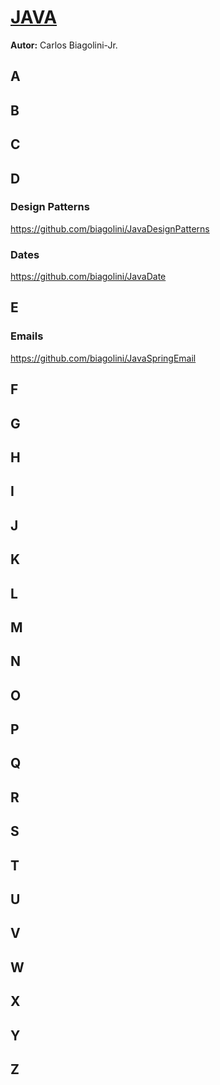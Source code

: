 # <u>JAVA</u>
**Autor:** Carlos Biagolini-Jr.


## A

## B

## C

## D
### Design Patterns
https://github.com/biagolini/JavaDesignPatterns
### Dates
https://github.com/biagolini/JavaDate

## E
### Emails
https://github.com/biagolini/JavaSpringEmail

## F

## G

## H

## I

## J

## K

## L

## M

## N

## O

## P

## Q

## R

## S

## T

## U

## V

## W

## X 

## Y 

## Z
